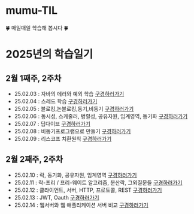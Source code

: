 # mumu-TIL
🍀 매일매일 학습해 봅시다 🍀

# 2025년의 학습일기

## 2월 1째주, 2주차
- 25.02.03 : 자바의 에러와 예외 학습 [구경하러가기](https://github.com/100-hours-a-week/mumu-TIL/blob/main/Feb/25-02-03.md)
- 25.02.04 : 스레드 학습 [구경하러가기](https://github.com/100-hours-a-week/mumu-TIL/blob/main/Feb/25-02-04.md)
- 25.02.05 : 블로킹,논블로킹,동기,비동기 [구경하러가기](https://github.com/100-hours-a-week/mumu-TIL/blob/main/Feb/25-02-05.md)
- 25.02.06 : 동시성, 스케줄러, 병렬성, 공유자원, 임계영역, 동기화 [구경하러가기](https://github.com/100-hours-a-week/mumu-TIL/blob/main/Feb/25-02-06.md)
- 25.02.07 : 딥다이브 [구경하러가기](https://github.com/100-hours-a-week/mumu-TIL/blob/main/Feb/25-02-07.md)
- 25.02.08 : 비동기프로그램으로 만들기 [구경하러가기](https://github.com/100-hours-a-week/mumu-TIL/blob/main/Feb/25-02-08.md)
- 25.02.09 : 리스코프 치환원칙 [구경하러가기](https://github.com/100-hours-a-week/mumu-TIL/blob/main/Feb/25-02-09.md)

## 2월 2째주, 2주차
- 25.02.10 : 락, 동기화, 공유자원, 임계영역 [구경하러가기](https://github.com/100-hours-a-week/mumu-TIL/blob/main/Feb/25-02-10.md)
- 25.02.11 : 락-프리 / 프리-웨이트 알고리즘, 분산락, 그외질문들 [구경하러가기](https://github.com/100-hours-a-week/mumu-TIL/blob/main/Feb/25-02-11.md)
- 25.02.12 : 클라이언트, 서버, HTTP, 프로토콜, REST [구경하러가기](https://github.com/100-hours-a-week/mumu-TIL/blob/main/Feb/25-02-12.md)
- 25.02.13 : JWT, Oauth [구경하러가기](https://github.com/100-hours-a-week/mumu-TIL/blob/main/Feb/25-02-13.md)
- 25.02.14 : 웹서버와 웹 애플리케이션 서버 비교 [구경하러가기](https://github.com/100-hours-a-week/mumu-TIL/blob/main/Feb/25-02-14.md)
